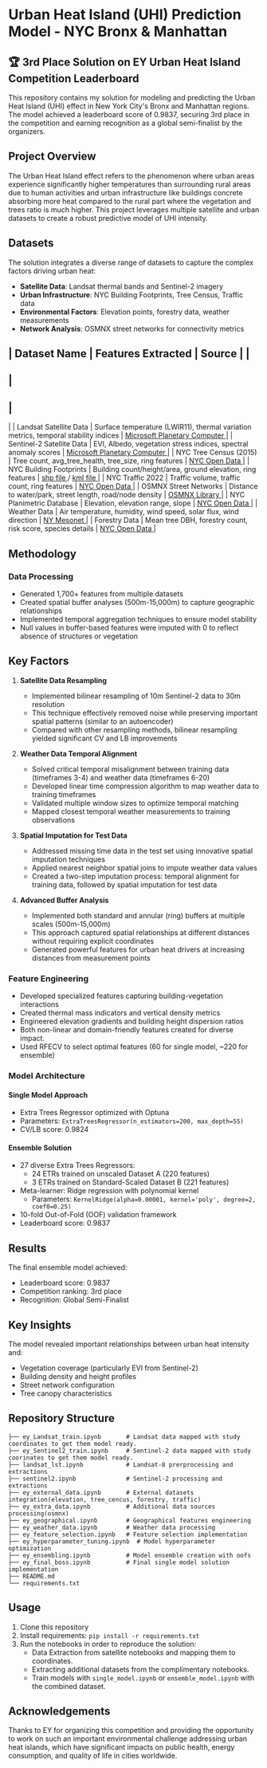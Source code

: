 # Urban Heat Island (UHI) Prediction Model - NYC Bronx & Manhattan

## 🏆 3rd Place Solution on EY Urban Heat Island Competition Leaderboard

This repository contains my solution for modeling and predicting the Urban Heat Island (UHI) effect in New York City's Bronx and Manhattan regions. The model achieved a leaderboard score of 0.9837, securing 3rd place in the competition and earning recognition as a global semi-finalist by the organizers.

## Project Overview

The Urban Heat Island effect refers to the phenomenon where urban areas experience significantly higher temperatures than surrounding rural areas due to human activities and urban infrastructure like buildings concrete absorbing more heat compared to the rural part where the vegetation and trees ratio is much higher. This project leverages multiple satellite and urban datasets to create a robust predictive model of UHI intensity.

## Datasets

The solution integrates a diverse range of datasets to capture the complex factors driving urban heat:

- **Satellite Data**: Landsat thermal bands and Sentinel-2 imagery
- **Urban Infrastructure**: NYC Building Footprints, Tree Census, Traffic data
- **Environmental Factors**: Elevation points, forestry data, weather measurements
- **Network Analysis**: OSMNX street networks for connectivity metrics

|
 Dataset Name 
|
 Features Extracted 
|
 Source 
|
|
-------------
|
-------------------
|
--------
|
|
 Landsat Satellite Data 
|
 Surface temperature (LWIR11), thermal variation metrics, temporal stability indices 
|
[
Microsoft Planetary Computer
](
https://planetarycomputer.microsoft.com/dataset/group/landsat
)
|
|
 Sentinel-2 Satellite Data 
|
 EVI, Albedo, vegetation stress indices, spectral anomaly scores 
|
[
Microsoft Planetary Computer
](
https://planetarycomputer.microsoft.com/dataset/sentinel-2-l2a
)
|
|
 NYC Tree Census (2015) 
|
 Tree count, avg_tree_health, tree_size, ring features 
|
[
NYC Open Data
](
https://data.cityofnewyork.us/Environment/2015-Street-Tree-Census-Tree-Data/uvpi-gqnh/about_data
)
|
|
 NYC Building Footprints 
|
 Building count/height/area, ground elevation, ring features 
|
[
shp file
](
https://nycmaps-nyc.hub.arcgis.com/datasets/nyc::building/about
)
 / 
[
kml file
](
https://challenge.ey.com/challenges/the-2025-ey-open-science-ai-and-data-challenge-cooling-urban-heat-islands-external-participants/data-description
)
|
|
 NYC Traffic 2022 
|
 Traffic volume, traffic count, ring features 
|
[
NYC Open Data
](
https://data.cityofnewyork.us/Transportation/Traffic-Volume-Counts/btm5-ppia/about_data
)
|
|
 OSMNX Street Networks 
|
 Distance to water/park, street length, road/node density 
|
[
OSMNX Library
](
https://osmnx.readthedocs.io/en/stable/
)
|
|
 NYC Planimetric Database 
|
 Elevation, elevation range, slope 
|
[
NYC Open Data
](
https://data.cityofnewyork.us/Transportation/NYC-Planimetric-Database-Elevation-Points/szwg-xci6
)
|
|
 Weather Data 
|
 Air temperature, humidity, wind speed, solar flux, wind direction 
|
[
NY Mesonet
](
https://nysmesonet.org/
)
|
|
 Forestry Data 
|
 Mean tree DBH, forestry count, risk score, species details 
|
[
NYC Open Data
](
https://data.cityofnewyork.us/Environment/Forestry-Tree-Points/hn5i-inap/about_data
)
|

## Methodology

### Data Processing
- Generated 1,700+ features from multiple datasets
- Created spatial buffer analyses (500m-15,000m) to capture geographic relationships
- Implemented temporal aggregation techniques to ensure model stability
- Null values in buffer-based features were imputed with 0 to reflect absence of structures or vegetation

## Key Factors

1. **Satellite Data Resampling**
   - Implemented bilinear resampling of 10m Sentinel-2 data to 30m resolution
   - This technique effectively removed noise while preserving important spatial patterns (similar to an autoencoder)
   - Compared with other resampling methods, bilinear resampling yielded significant CV and LB improvements

2. **Weather Data Temporal Alignment**
   - Solved critical temporal misalignment between training data (timeframes 3-4) and weather data (timeframes 6-20)
   - Developed linear time compression algorithm to map weather data to training timeframes
   - Validated multiple window sizes to optimize temporal matching
   - Mapped closest temporal weather measurements to training observations

3. **Spatial Imputation for Test Data**
   - Addressed missing time data in the test set using innovative spatial imputation techniques
   - Applied nearest neighbor spatial joins to impute weather data values
   - Created a two-step imputation process: temporal alignment for training data, followed by spatial imputation for test data

4. **Advanced Buffer Analysis**
   - Implemented both standard and annular (ring) buffers at multiple scales (500m-15,000m)
   - This approach captured spatial relationships at different distances without requiring explicit coordinates
   - Generated powerful features for urban heat drivers at increasing distances from measurement points

### Feature Engineering
- Developed specialized features capturing building-vegetation interactions
- Created thermal mass indicators and vertical density metrics
- Engineered elevation gradients and building height dispersion ratios
- Both non-linear and domain-friendly features created for diverse impact.
- Used RFECV to select optimal features (60 for single model, ~220 for ensemble)

### Model Architecture

#### Single Model Approach
- Extra Trees Regressor optimized with Optuna
- Parameters: `ExtraTreesRegressor(n_estimators=200, max_depth=55)`
- CV/LB score: 0.9824

#### Ensemble Solution
- 27 diverse Extra Trees Regressors:
  - 24 ETRs trained on unscaled Dataset A (220 features)
  - 3 ETRs trained on Standard-Scaled Dataset B (221 features)
- Meta-learner: Ridge regression with polynomial kernel
  - Parameters: `KernelRidge(alpha=0.00001, kernel='poly', degree=2, coef0=0.25)`
- 10-fold Out-of-Fold (OOF) validation framework
- Leaderboard score: 0.9837

## Results

The final ensemble model achieved:
- Leaderboard score: 0.9837
- Competition ranking: 3rd place
- Recognition: Global Semi-Finalist

## Key Insights

The model revealed important relationships between urban heat intensity and:
- Vegetation coverage (particularly EVI from Sentinel-2)
- Building density and height profiles
- Street network configuration
- Tree canopy characteristics

## Repository Structure

```
├── ey_Landsat_train.ipynb       # Landsat data mapped with study coordinates to get them model ready.
├── ey_Sentinel2_train.ipynb     # Sentinel-2 data mapped with study coorinates to get them model ready.
├── landsat_lst.ipynb            # Landsat-8 prerprocessing and extractions
├── sentinel2.ipynb              # Sentinel-2 processing and extractions
├── ey_external_data.ipynb       # External datasets integration(elevation, tree_cencus, forestry, traffic)
├── ey_extra_data.ipynb          # Additional data sources processing(osmnx)
├── ey_geographical.ipynb        # Geographical features engineering
├── ey_weather_data.ipynb        # Weather data processing
├── ey_feature_selection.ipynb   # Feature selection implementation
├── ey_hyperparameter_tuning.ipynb  # Model hyperparameter optimization
├── ey_ensembling.ipynb          # Model ensemble creation with oofs
├── ey_final_boss.ipynb          # Final single model solution implementation
├── README.md
└── requirements.txt
```

## Usage

1. Clone this repository
2. Install requirements: `pip install -r requirements.txt`
3. Run the notebooks in order to reproduce the solution:
   - Data Extraction from satellite notebooks and mapping them to coordinates.
   - Extracting additional datasets from the complimentary notebooks.
   - Train models with `single_model.ipynb` or `ensemble_model.ipynb` with the combined dataset.

## Acknowledgements

Thanks to EY for organizing this competition and providing the opportunity to work on such an important environmental challenge addressing urban heat islands, which have significant impacts on public health, energy consumption, and quality of life in cities worldwide.
